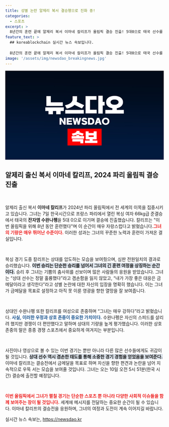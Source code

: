 ```yaml
---
title: 성별 논란 알제리 복서 결승행으로 진화 중!
categories:
  - 스포츠
excerpt: >
  8년간의 훈련 끝에 알제리 복서 이마네 칼리프가 올림픽 결승 진출! 5대0으로 태국 선수를 압도하며, 가장 좋은 대응은 금메달이라 말한 그녀의 도전이 궁금하다.
feature_text: >
  ## koreablockchain 실시간 뉴스 속보입니다.

  8년간의 훈련 끝에 알제리 복서 이마네 칼리프가 올림픽 결승 진출! 5대0으로 태국 선수를 압도하며, 가장 좋은 대응은 금메달이라 말한 그녀의 도전이 궁금하다.
image: '/assets/img/newsdao_breakingnews.jpg'
---
```


<p><img src="/assets/img/newsdao_breakingnews.jpg" alt="koreablockchain 속보" /></p>

<h2 data-ke-size="size26">알제리 출신 복서 이마네 칼리프, 2024 파리 올림픽 결승 진출</h2>

<p data-ke-size="size16">&nbsp;</p>

<p>알제리 출신 복서 <b>이마네 칼리프</b>가 2024년 파리 올림픽에서 전 세계의 이목을 집중시키고 있습니다. 그녀는 7일 한국시간으로 프랑스 파리에서 열린 복싱 여자 66kg급 준결승에서 태국의 <b>잔자엠 수완나펭</b>을 5대 0으로 이기며 결승에 진출했습니다. 칼리프는 "이번 올림픽을 위해 8년 동안 훈련했다"며 이 순간이 매우 자랑스럽다고 밝혔습니다.<b><span style="color: #ee2323;">그녀의 기량은 매우 뛰어난 수준이다.</span></b> 이러한 성과는 그녀의 꾸준한 노력과 훈련이 가져온 결실입니다.</p>

<p data-ke-size="size16">&nbsp;</p>

<p>복싱 경기 도중 칼리프는 상대를 압도하는 모습을 보여줬으며, 심판 전원일치의 결과로 승리했습니다. <b><span style="background-color: #21538527;">이번 승리는 단순한 승리를 넘어서 그녀의 긴 훈련 여정을 상징하는 순간이다.</span></b> 승리 후 그녀는 기쁨의 춤사위를 선보이며 많은 사람들의 응원을 받았습니다. 그녀는 “상대 선수는 정말 훌륭했다”라고 겸손함을 잃지 않았고, “내가 가장 좋은 대응은 금메달이라고 생각한다”라고 성별 논란에 대한 자신의 입장을 명확히 했습니다. 이는 그녀가 금메달을 목표로 설정하고 아직 못 이룬 영광을 향한 열망을 잘 보여줍니다. </p>

<p data-ke-size="size16">&nbsp;</p>

<p>상대인 수완나펭 또한 칼리프를 여성으로 존중하며 “그녀는 매우 강하다”라고 밝혔습니다. <b><span style="color: #1a5490;">사실, 이러한 우정과 상호 존중이 중요한 가치이다.</span></b> 수완나펭은 자신의 스피드를 살리려 했지만 경쟁이 더 편안했다고 말하며 상대의 기량을 높게 평가했습니다. 이러한 상호 존중의 말은 종종 경쟁 스포츠에서 중요하게 여겨지는 부분입니다.</p>

<p data-ke-size="size16">&nbsp;</p>

<p>사진이나 영상으로 볼 수 있는 이번 경기는 <b></b>뿐만 아니라 다른 많은 선수들에게도 귀감이 될 것입니다. <b><span style="background-color: #21538527;">상대 선수 역시 겸손한 태도를 통해 소중한 경기 경험을 얻었음을 보여준다.</span></b> 이마네 칼리프는 결승전에서 금메달을 목표로 하며 자신을 향한 편견과 논란을 넘어 지속적으로 우뚝 서는 모습을 보여줄 것입니다. 그녀는 오는 10일 오전 5시 51분(한국 시간) 결승에 출전할 예정입니다. </p>

<p data-ke-size="size16">&nbsp;</p>

<p><b><span style="color: #ee2323;">이번 올림픽에서 그녀가 펼칠 경기는 단순한 스포츠 뿐 아니라 다양한 사회적 이슈들을 함께 보여주는 장이 될 것입니다.</span></b> 세계에 메시지를 전달하는 중요한 순간이 될 수 있습니다. 이마네 칼리프의 결승전을 응원하며, 그녀의 여정과 도전이 계속 이어지길 바랍니다.</p>
실시간 뉴스 속보는, <a href="https://newsdao.kr" rel="dofollow">https://newsdao.kr</a>


